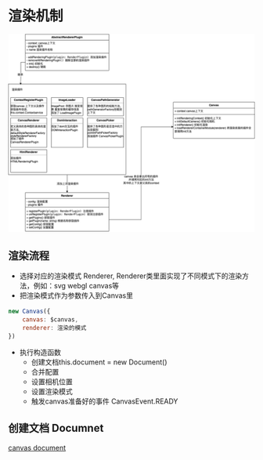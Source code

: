 # 渲染机制

![ant/g](./img/antv:g.png)

## 渲染流程

- 选择对应的渲染模式 Renderer, Renderer类里面实现了不同模式下的渲染方法，例如：svg webgl canvas等
- 把渲染模式作为参数传入到Canvas里
```js
new Canvas({
    canvas: $canvas,
    renderer: 渲染的模式
})
```
- 执行构造函数
  - 创建文档this.document = new Document()
  - 合并配置
  - 设置相机位置
  - 设置渲染模式
  - 触发canvas准备好的事件 CanvasEvent.READY

## 创建文档 Documnet

[canvas document](./canvas%20document.md)
